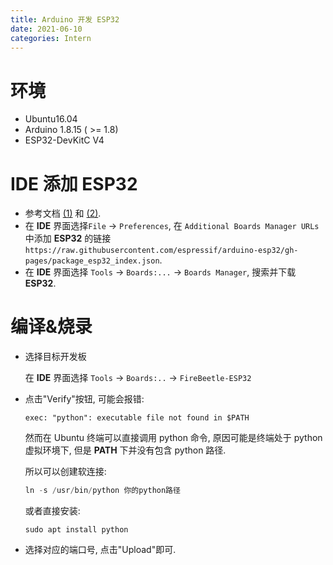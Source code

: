 ```yaml
---
title: Arduino 开发 ESP32
date: 2021-06-10
categories: Intern
---
```

# 环境

- Ubuntu16.04
- Arduino 1.8.15 ( >= 1.8)
- ESP32-DevKitC V4

<!--more-->

# IDE 添加 ESP32

- 参考文档 [(1)](https://github.com/espressif/arduino-esp32/blob/master/docs/arduino-ide/boards_manager.md) 和 [(2)](https://dronebotworkshop.com/esp32-intro/).
- 在 **IDE** 界面选择`File` -> `Preferences`, 在 `Additional Boards Manager URLs`中添加 **ESP32** 的链接 `https://raw.githubusercontent.com/espressif/arduino-esp32/gh-pages/package_esp32_index.json`.
- 在 **IDE** 界面选择 `Tools` -> `Boards:...` -> `Boards Manager`, 搜索并下载 **ESP32**. 

# 编译&烧录

- 选择目标开发板
  
  在 **IDE** 界面选择 `Tools` -> `Boards:..` -> `FireBeetle-ESP32`
- 点击"Verify"按钮, 可能会报错:
  ```
  exec: "python": executable file not found in $PATH
  ```
  
  然而在 Ubuntu 终端可以直接调用 python 命令, 原因可能是终端处于 python 虚拟环境下, 但是 **PATH** 下并没有包含 python 路径.
  
  所以可以创建软连接:
  ```powershell
  ln -s /usr/bin/python 你的python路径
  ```
  
    或者直接安装:
  ```
  sudo apt install python
  ```

- 选择对应的端口号, 点击"Upload"即可.
